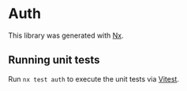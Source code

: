 # Auth

This library was generated with [Nx](https://nx.dev).

## Running unit tests

Run `nx test auth` to execute the unit tests via [Vitest](https://vitest.dev/).

